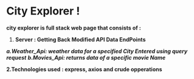# City Explorer !

**city explorer is full stack web page that consists of :**

1. **Server : Getting Back Modified API Data EndPoints**

***a.Weather_Api: weather data for a specified City Entered using query request***
***b.Movies_Api: returns data of a specific movie Name*** 

**2.Technologies used : express, axios and crude opperations**


